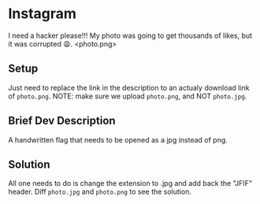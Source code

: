 # Instagram

I need a hacker please!!! My photo was going to get thousands of likes, but it was corrupted 😩. <photo.png>

## Setup

Just need to replace the link in the description to an actualy download link of `photo.png`. NOTE: make sure
we upload `photo.png`, and NOT `photo.jpg`.

## Brief Dev Description

A handwritten flag that needs to be opened as a jpg instead of png.

## Solution

All one needs to do is change the extension to .jpg and add back the "JFIF" header.
Diff `photo.jpg` and `photo.png` to see the solution.
